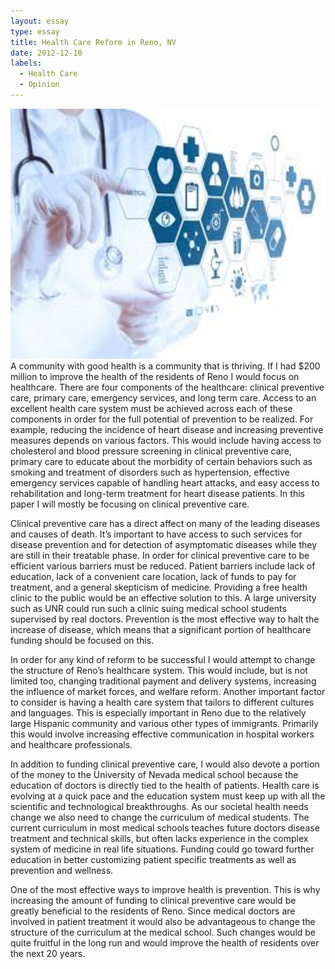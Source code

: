 ```yaml
---
layout: essay
type: essay
title: Health Care Reform in Reno, NV
date: 2012-12-10
labels:
  - Health Care
  - Opinion
---
```

<img src="../images/health.jpg" width="800" height="400">
A community with good health is a community that is thriving. If I had $200 million to improve the health of the residents of Reno I would focus on healthcare. There are four components of the healthcare: clinical preventive care, primary care, emergency services, and long term care.  Access to an excellent health care system must be achieved across each of these components in order for the full potential of prevention to be realized. For example, reducing the incidence of heart disease and increasing preventive measures depends on various factors. This would include having access to cholesterol and blood pressure screening in clinical preventive care, primary care to educate about the morbidity of certain behaviors such as smoking and treatment of disorders such as hypertension, effective emergency services capable of handling heart attacks, and easy access to rehabilitation and long-term treatment for heart disease patients. In this paper I will mostly be focusing on clinical preventive care. 

Clinical preventive care has a direct affect on many of the leading diseases and causes of death. It’s important to have access to such services for disease prevention and for detection of asymptomatic diseases while they are still in their treatable phase.  In order for clinical preventive care to be efficient various barriers must be reduced. Patient barriers include lack of education, lack of a convenient care location, lack of funds to pay for treatment, and a general skepticism of medicine. Providing a free health clinic to the public would be an effective solution to this. A large university such as UNR could run such a clinic suing medical school students supervised by real doctors. Prevention is the most effective way to halt the increase of disease, which means that a significant portion of healthcare funding should be focused on this. 
  
In order for any kind of reform to be successful I would attempt to change the structure of Reno’s healthcare system. This would include, but is not limited too, changing traditional payment and delivery systems, increasing the influence of market forces, and welfare reform. Another important factor to consider is having a health care system that tailors to different cultures and languages. This is especially important in Reno due to the relatively large Hispanic community and various other types of immigrants.  Primarily this would involve increasing effective communication in hospital workers and healthcare professionals. 
  
In addition to funding clinical preventive care, I would also devote a portion of the money to the University of Nevada medical school because the education of doctors is directly tied to the health of patients. Health care is evolving at a quick pace and the education system must keep up with all the scientific and technological breakthroughs. As our societal health needs change we also need to change the curriculum of medical students. The current curriculum in most medical schools teaches future doctors disease treatment and technical skills, but often lacks experience in the complex system of medicine in real life situations. Funding could go toward further education in better customizing patient specific treatments as well as prevention and wellness.

One of the most effective ways to improve health is prevention. This is why increasing the amount of funding to clinical preventive care would be greatly beneficial to the residents of Reno. Since medical doctors are involved in patient treatment it would also be advantageous to change the structure of the curriculum at the medical school. Such changes would be quite fruitful in the long run and would improve the health of residents over the next 20 years. 
